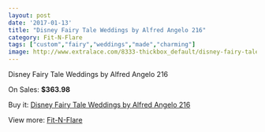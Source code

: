```yaml
---
layout: post
date: '2017-01-13'
title: "Disney Fairy Tale Weddings by Alfred Angelo 216"
category: Fit-N-Flare
tags: ["custom","fairy","weddings","made","charming"]
image: http://www.extralace.com/8333-thickbox_default/disney-fairy-tale-weddings-by-alfred-angelo-216.jpg
---
```

Disney Fairy Tale Weddings by Alfred Angelo 216

On Sales: **$363.98**
<a href="https://www.extralace.com/fit-n-flare/3951-disney-fairy-tale-weddings-by-alfred-angelo-216.html"><amp-img layout="responsive" width="600" height="600" src="//www.extralace.com/8333-thickbox_default/disney-fairy-tale-weddings-by-alfred-angelo-216.jpg" alt="Disney Fairy Tale Weddings by Alfred Angelo 216 0" /></a>

Buy it: [Disney Fairy Tale Weddings by Alfred Angelo 216](https://www.extralace.com/fit-n-flare/3951-disney-fairy-tale-weddings-by-alfred-angelo-216.html "Disney Fairy Tale Weddings by Alfred Angelo 216")

View more: [Fit-N-Flare](https://www.extralace.com/4-fit-n-flare "Fit-N-Flare")